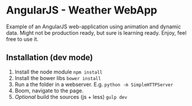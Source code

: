 AngularJS - Weather WebApp
============

Example of an AngularJS web-application using animation and dynamic data. Might not be production ready, but sure is learning ready. Enjoy, feel free to use it.

## Installation (dev mode)

1. Install the node module `npm install`
2. Install the bower libs `bower install`
3. Run a the folder in a webserver. E.g. `python -m SimpleHTTPServer`
4. Boom, navigate to the page.
5. *Optional* build the sources (js + less) `gulp dev`